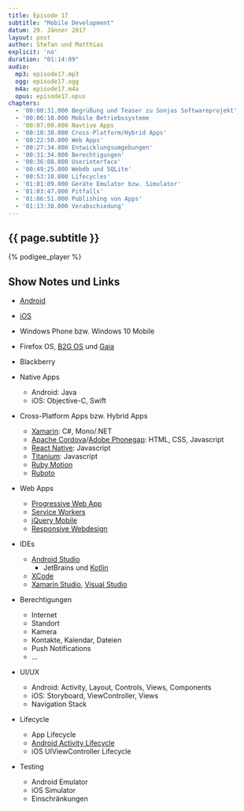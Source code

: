 ```yaml
---
title: Episode 17
subtitle: "Mobile Development"
datum: 29. Jänner 2017
layout: post
author: Stefan und Matthias
explicit: 'no'
duration: "01:14:09"
audio:
  mp3: episode17.mp3
  ogg: episode17.ogg
  m4a: episode17.m4a
  opus: episode17.opus
chapters:
  - '00:00:31.000 Begrüßung und Teaser zu Sonjas Softwareprojekt'
  - '00:06:10.000 Mobile Betriebssysteme
  - '00:07:00.000 Navtive Apps
  - '00:10:30.000 Cross-Platform/Hybrid Apps'
  - '00:22:50.000 Web Apps'
  - '00:27:34.000 Entwicklungsumgebungen'
  - '00:31:34.000 Berechtigungen'
  - '00:36:08.000 Userinterface'
  - '00:49:25.000 Webdb und SQLite'
  - '00:53:10.000 Lifecycles'
  - '01:01:09.000 Geräte Emulator bzw. Simulator'
  - '01:03:47.000 Pitfalls'
  - '01:06:51.000 Publishing von Apps'
  - '01:13:38.000 Verabschiedung'
---
```


## {{ page.subtitle }}

{% podigee_player %}

## Show Notes und Links

* [Android](https://developer.android.com/index.html)
* [iOS](https://developer.apple.com/ios/)
* Windows Phone bzw. Windows 10 Mobile
* Firefox OS, [B2G OS](https://wiki.mozilla.org/B2G_OS/) und [Gaia](https://github.com/mozilla-b2g/gaia)
* Blackberry

* Native Apps
  * Android: Java
  * iOS: Objective-C, Swift
* Cross-Platform Apps bzw. Hybrid Apps
  * [Xamarin](https://www.xamarin.com/): C#, Mono/.NET
  * [Apache Cordova](https://cordova.apache.org/)/[Adobe Phonegap](http://phonegap.com/): HTML, CSS, Javascript
  * [React Native](https://facebook.github.io/react-native/): Javascript
  * [Titanium](http://www.appcelerator.org/): Javascript
  * [Ruby Motion](http://www.rubymotion.com/)
  * [Ruboto](http://ruboto.org/)
* Web Apps
  * [Progressive Web App](https://developers.google.com/web/progressive-web-apps/)
  * [Service Workers](https://developers.google.com/web/fundamentals/getting-started/primers/service-workers)
  * [jQuery Mobile](https://jquerymobile.com/)
  * [Responsive Webdesign](https://de.wikipedia.org/wiki/Responsive_Webdesign)

* IDEs
  * [Android Studio](https://developer.android.com/studio/index.html)
    * JetBrains und [Kotlin](https://kotlinlang.org/)
  * [XCode](https://developer.apple.com/xcode/)
  * [Xamarin Studio](https://www.xamarin.com/studio), [Visual Studio](https://www.visualstudio.com/de/)

* Berechtigungen
  * Internet
  * Standort
  * Kamera
  * Kontakte, Kalendar, Dateien
  * Push Notifications
  * ...

* UI/UX
  * Android: Activity, Layout, Controls, Views, Components
  * iOS: Storyboard, ViewController, Views
  * Navigation Stack

* Lifecycle
  * App Lifecycle
  * [Android Activity Lifecycle](https://developer.android.com/guide/components/activities/activity-lifecycle.html)
  * iOS UIViewController Lifecycle

* Testing
  * Android Emulator
  * iOS Simulator
  * Einschränkungen
